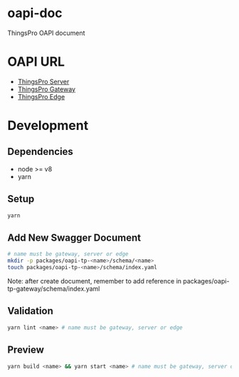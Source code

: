 # oapi-doc

ThingsPro OAPI document

# OAPI URL

- [ThingsPro Server](https://thingspro-server-oapi.netlify.com)
- [ThingsPro Gateway](https://thingspro-gateway-oapi.netlify.com)
- [ThingsPro Edge](https://thingspro-edge-oapi.netlify.com)

# Development

## Dependencies

- node >= v8
- yarn

## Setup

```sh
yarn
```

## Add New Swagger Document

```sh
# name must be gateway, server or edge
mkdir -p packages/oapi-tp-<name>/schema/<name>
touch packages/oapi-tp-<name>/schema/index.yaml
```

Note: after create document, remember to add reference in packages/oapi-tp-gateway/schema/index.yaml

## Validation

```sh
yarn lint <name> # name must be gateway, server or edge
```

## Preview

```sh
yarn build <name> && yarn start <name> # name must be gateway, server or edge
```
